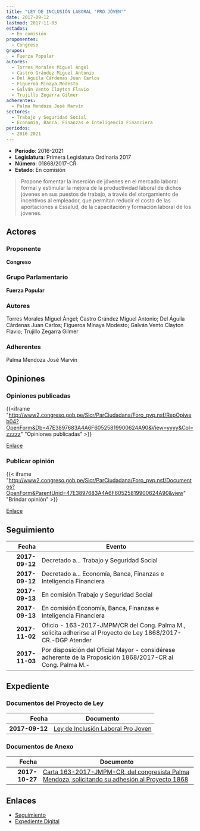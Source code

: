 ```yaml
---
title: "LEY DE INCLUSIÓN LABORAL 'PRO JÓVEN'"
date: 2017-09-12
lastmod: 2017-11-03
estados: 
  - En comisión
proponentes: 
  - Congreso
grupos: 
  - Fuerza Popular
autores: 
  - Torres Morales Miguel Ángel
  - Castro Grández Miguel Antonio
  - Del Águila Cárdenas Juan Carlos
  - Figueroa Minaya Modesto
  - Galván Vento Clayton Flavio
  - Trujillo Zegarra Gilmer
adherentes: 
  - Palma Mendoza José Marvín
sectores: 
  - Trabajo y Seguridad Social
  - Economía, Banca, Finanzas e Inteligencia Financiera
periodos: 
  - 2016-2021
---
```


- **Periodo**: 2016-2021
- **Legislatura**: Primera Legislatura Ordinaria 2017
- **Número**: 01868/2017-CR
- **Estado**: En comisión

> Propone fomentar la inserción de jóvenes en el mercado laboral formal y estimular la mejora de la productividad laboral de dichos jóvenes en sus puestos de trabajo, a través del otorgamiento de incentivos al empleador, que permitan reducir el costo de las aportaciones a Essalud, de la capacitación y formación laboral de los jóvenes.


## Actores

### Proponente

**Congreso**

### Grupo Parlamentario

**Fuerza Popular**

### Autores

Torres Morales Miguel Ángel; Castro Grández Miguel Antonio; Del Águila Cárdenas Juan Carlos; Figueroa Minaya Modesto; Galván Vento Clayton Flavio; Trujillo Zegarra Gilmer

### Adherentes

Palma Mendoza José Marvín


## Opiniones

### Opiniones publicadas

{{<iframe "http://www2.congreso.gob.pe/Sicr/ParCiudadana/Foro_pvp.nsf/RepOpiweb04?OpenForm&Db=47E3897683A4A6F60525819900624A90&View=yyyy&Col=zzzzz" "Opiniones publicadas" >}}

[Enlace](http://www2.congreso.gob.pe/Sicr/ParCiudadana/Foro_pvp.nsf/RepOpiweb04?OpenForm&Db=47E3897683A4A6F60525819900624A90&View=yyyy&Col=zzzzz)
### Publicar opinión

{{< iframe "http://www2.congreso.gob.pe/Sicr/ParCiudadana/Foro_pvp.nsf/Documentos?OpenForm&ParentUnid=47E3897683A4A6F60525819900624A90&view" "Brindar opinión" >}}

[Enlace](http://www2.congreso.gob.pe/Sicr/ParCiudadana/Foro_pvp.nsf/Documentos?OpenForm&ParentUnid=47E3897683A4A6F60525819900624A90&view)

## Seguimiento

| Fecha | Evento |
|------:|--------|
| **2017-09-12** | Decretado a... Trabajo y Seguridad Social|
| **2017-09-12** | Decretado a... Economía, Banca, Finanzas e Inteligencia Financiera|
| **2017-09-13** | En comisión Trabajo y Seguridad Social|
| **2017-09-13** | En comisión Economía, Banca, Finanzas e Inteligencia Financiera|
| **2017-11-02** | Oficio - 163-2017-JMPM/CR del Cong. Palma M., solicita adherirse al Proyecto de Ley 1868/2017-CR.-DGP Atender|
| **2017-11-03** | Por disposición del Oficial Mayor - considérese adherente de la Proposición 1868/2017-CR al Cong. Palma M.-|


## Expediente


### Documentos del Proyecto de Ley

| Fecha | Documento |
|------:|--------|
| **2017-09-12** | [Ley de Inclusión Laboral Pro Joven](http://www.leyes.congreso.gob.pe/Documentos/2016_2021/Proyectos_de_Ley_y_de_Resoluciones_Legislativas/PL0186820170912..pdf) |

### Documentos de Anexo

| Fecha | Documento |
|------:|--------|
| **2017-10-27** | [Carta 163-2017-JMPM-CR, del congresista Palma Mendoza, solicitando su adhesión al Proyecto 1868](http://www.leyes.congreso.gob.pe/Documentos/2016_2021/Oficios/Congresistas/CARTA-163-2017-JMPM-CR.pdf) |

## Enlaces 

- [Seguimiento](http://www2.congreso.gob.pe/Sicr/TraDocEstProc/CLProLey2016.nsf/f7fff46988ca05b1052578e100829cc7/478638377d919f0705258199006ae461?OpenDocument)
- [Expediente Digital](http://www2.congreso.gob.pe/Sicr/TraDocEstProc/CLProLey2016.nsf/f7fff46988ca05b1052578e100829cc7/478638377d919f0705258199006ae461?OpenDocument&Click=05257FB7005EB655.eb71d0cf91d8294e05256cdf006b5706/$Body/0.1C6C)
